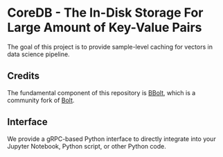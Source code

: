 # CoreDB - The In-Disk Storage For Large Amount of Key-Value Pairs

The goal of this project is to provide sample-level caching for vectors in data science pipeline.

## Credits

The fundamental component of this repository is [BBolt](https://github.com/etcd-io/bbolt), which is a community fork of [Bolt](https://github.com/boltdb/bolt).

## Interface

We provide a gRPC-based Python interface to directly integrate into your Jupyter Notebook, Python script, or other Python code.
